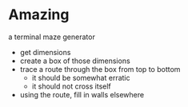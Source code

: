 # Amazing

a terminal maze generator

* get dimensions
* create a box of those dimensions
* trace a route through the box from top to bottom
  * it should be somewhat erratic
  * it should not cross itself
* using the route, fill in walls elsewhere



